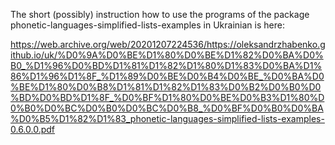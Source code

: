 The short (possibly) instruction how to use the programs of the package phonetic-languages-simplified-lists-examples
in Ukrainian is here:

https://web.archive.org/web/20201207224536/https://oleksandrzhabenko.github.io/uk/%D0%9A%D0%BE%D1%80%D0%BE%D1%82%D0%BA%D0%B0_%D1%96%D0%BD%D1%81%D1%82%D1%80%D1%83%D0%BA%D1%86%D1%96%D1%8F_%D1%89%D0%BE%D0%B4%D0%BE_%D0%BA%D0%BE%D1%80%D0%B8%D1%81%D1%82%D1%83%D0%B2%D0%B0%D0%BD%D0%BD%D1%8F_%D0%BF%D1%80%D0%BE%D0%B3%D1%80%D0%B0%D0%BC%D0%B0%D0%BC%D0%B8_%D0%BF%D0%B0%D0%BA%D0%B5%D1%82%D1%83_phonetic-languages-simplified-lists-examples-0.6.0.0.pdf
